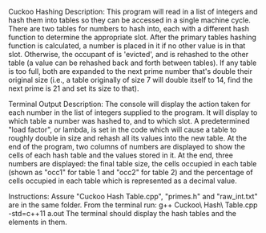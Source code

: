 Cuckoo Hashing Description: 
This program will read in a list of integers and hash them into tables so they can be accessed in a single machine cycle. There are two tables for numbers to hash into, each with a different hash function to determine the appropriate slot. After the primary tables hashing function is calculated, a number is placed in it if no other value is in that slot. Otherwise, the occupant of is 'evicted', and is rehashed to the other table (a value can be rehashed back and forth between tables). If any table is too full, both are expanded to the next prime number that's double their original size (i.e., a table originally of size 7 will double itself to 14, find the next prime is 21 and set its size to that).

Terminal Output Description: 
The console will display the action taken for each number in the list of integers supplied to the program. It will display to which table a number was hashed to, and to which slot. A predetermined "load factor", or lambda, is set in the code which will cause a table to roughly double in size and rehash all its values into the new table. At the end of the program, two columns of numbers are displayed to show the cells of each hash table and the values stored in it. At the end, three numbers are displayed: the final table size, the cells occupied in each table (shown as "occ1" for table 1 and "occ2" for table 2) and the percentage of cells occupied in each table which is represented as a decimal value.

Instructions:
Assure "Cuckoo Hash Table.cpp", "primes.h" and "raw_int.txt" are in the same folder.
From the terminal run: 
g++ Cuckoo\ Hash\ Table.cpp -std=c++11
a.out
The terminal should display the hash tables and the elements in them.